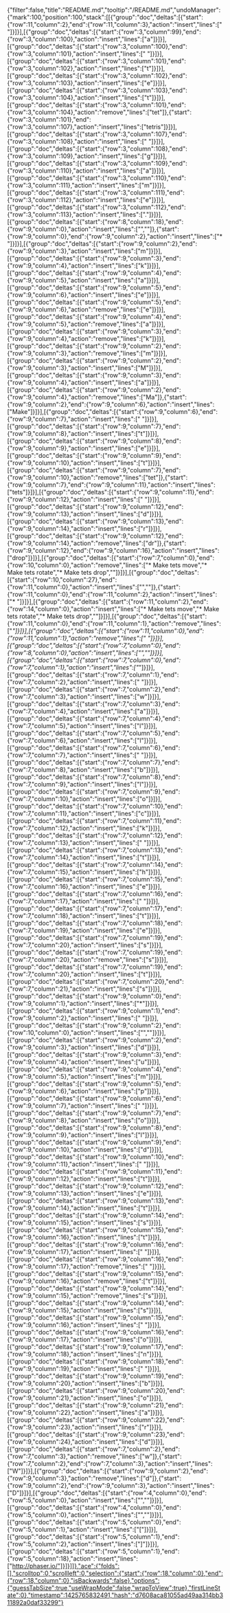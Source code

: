 {"filter":false,"title":"README.md","tooltip":"/README.md","undoManager":{"mark":100,"position":100,"stack":[[{"group":"doc","deltas":[{"start":{"row":11,"column":2},"end":{"row":11,"column":3},"action":"insert","lines":[" "]}]}],[{"group":"doc","deltas":[{"start":{"row":3,"column":99},"end":{"row":3,"column":100},"action":"insert","lines":["a"]}]}],[{"group":"doc","deltas":[{"start":{"row":3,"column":100},"end":{"row":3,"column":101},"action":"insert","lines":[" "]}]}],[{"group":"doc","deltas":[{"start":{"row":3,"column":101},"end":{"row":3,"column":102},"action":"insert","lines":["t"]}]}],[{"group":"doc","deltas":[{"start":{"row":3,"column":102},"end":{"row":3,"column":103},"action":"insert","lines":["e"]}]}],[{"group":"doc","deltas":[{"start":{"row":3,"column":103},"end":{"row":3,"column":104},"action":"insert","lines":["t"]}]}],[{"group":"doc","deltas":[{"start":{"row":3,"column":101},"end":{"row":3,"column":104},"action":"remove","lines":["tet"]},{"start":{"row":3,"column":101},"end":{"row":3,"column":107},"action":"insert","lines":["tetris"]}]}],[{"group":"doc","deltas":[{"start":{"row":3,"column":107},"end":{"row":3,"column":108},"action":"insert","lines":[" "]}]}],[{"group":"doc","deltas":[{"start":{"row":3,"column":108},"end":{"row":3,"column":109},"action":"insert","lines":["g"]}]}],[{"group":"doc","deltas":[{"start":{"row":3,"column":109},"end":{"row":3,"column":110},"action":"insert","lines":["a"]}]}],[{"group":"doc","deltas":[{"start":{"row":3,"column":110},"end":{"row":3,"column":111},"action":"insert","lines":["m"]}]}],[{"group":"doc","deltas":[{"start":{"row":3,"column":111},"end":{"row":3,"column":112},"action":"insert","lines":["e"]}]}],[{"group":"doc","deltas":[{"start":{"row":3,"column":112},"end":{"row":3,"column":113},"action":"insert","lines":["."]}]}],[{"group":"doc","deltas":[{"start":{"row":8,"column":18},"end":{"row":9,"column":0},"action":"insert","lines":["",""]},{"start":{"row":9,"column":0},"end":{"row":9,"column":2},"action":"insert","lines":["* "]}]}],[{"group":"doc","deltas":[{"start":{"row":9,"column":2},"end":{"row":9,"column":3},"action":"insert","lines":["m"]}]}],[{"group":"doc","deltas":[{"start":{"row":9,"column":3},"end":{"row":9,"column":4},"action":"insert","lines":["k"]}]}],[{"group":"doc","deltas":[{"start":{"row":9,"column":4},"end":{"row":9,"column":5},"action":"insert","lines":["a"]}]}],[{"group":"doc","deltas":[{"start":{"row":9,"column":5},"end":{"row":9,"column":6},"action":"insert","lines":["e"]}]}],[{"group":"doc","deltas":[{"start":{"row":9,"column":5},"end":{"row":9,"column":6},"action":"remove","lines":["e"]}]}],[{"group":"doc","deltas":[{"start":{"row":9,"column":4},"end":{"row":9,"column":5},"action":"remove","lines":["a"]}]}],[{"group":"doc","deltas":[{"start":{"row":9,"column":3},"end":{"row":9,"column":4},"action":"remove","lines":["k"]}]}],[{"group":"doc","deltas":[{"start":{"row":9,"column":2},"end":{"row":9,"column":3},"action":"remove","lines":["m"]}]}],[{"group":"doc","deltas":[{"start":{"row":9,"column":2},"end":{"row":9,"column":3},"action":"insert","lines":["M"]}]}],[{"group":"doc","deltas":[{"start":{"row":9,"column":3},"end":{"row":9,"column":4},"action":"insert","lines":["a"]}]}],[{"group":"doc","deltas":[{"start":{"row":9,"column":2},"end":{"row":9,"column":4},"action":"remove","lines":["Ma"]},{"start":{"row":9,"column":2},"end":{"row":9,"column":6},"action":"insert","lines":["Make"]}]}],[{"group":"doc","deltas":[{"start":{"row":9,"column":6},"end":{"row":9,"column":7},"action":"insert","lines":[" "]}]}],[{"group":"doc","deltas":[{"start":{"row":9,"column":7},"end":{"row":9,"column":8},"action":"insert","lines":["t"]}]}],[{"group":"doc","deltas":[{"start":{"row":9,"column":8},"end":{"row":9,"column":9},"action":"insert","lines":["e"]}]}],[{"group":"doc","deltas":[{"start":{"row":9,"column":9},"end":{"row":9,"column":10},"action":"insert","lines":["t"]}]}],[{"group":"doc","deltas":[{"start":{"row":9,"column":7},"end":{"row":9,"column":10},"action":"remove","lines":["tet"]},{"start":{"row":9,"column":7},"end":{"row":9,"column":11},"action":"insert","lines":["tets"]}]}],[{"group":"doc","deltas":[{"start":{"row":9,"column":11},"end":{"row":9,"column":12},"action":"insert","lines":[" "]}]}],[{"group":"doc","deltas":[{"start":{"row":9,"column":12},"end":{"row":9,"column":13},"action":"insert","lines":["d"]}]}],[{"group":"doc","deltas":[{"start":{"row":9,"column":13},"end":{"row":9,"column":14},"action":"insert","lines":["r"]}]}],[{"group":"doc","deltas":[{"start":{"row":9,"column":12},"end":{"row":9,"column":14},"action":"remove","lines":["dr"]},{"start":{"row":9,"column":12},"end":{"row":9,"column":16},"action":"insert","lines":["drop"]}]}],[{"group":"doc","deltas":[{"start":{"row":7,"column":0},"end":{"row":10,"column":0},"action":"remove","lines":["* Make tets move","* Make tets rotate","* Make tets drop",""]}]}],[{"group":"doc","deltas":[{"start":{"row":10,"column":27},"end":{"row":11,"column":0},"action":"insert","lines":["",""]},{"start":{"row":11,"column":0},"end":{"row":11,"column":2},"action":"insert","lines":["* "]}]}],[{"group":"doc","deltas":[{"start":{"row":11,"column":2},"end":{"row":14,"column":0},"action":"insert","lines":["* Make tets move","* Make tets rotate","* Make tets drop",""]}]}],[{"group":"doc","deltas":[{"start":{"row":11,"column":0},"end":{"row":11,"column":1},"action":"remove","lines":["*"]}]}],[{"group":"doc","deltas":[{"start":{"row":11,"column":0},"end":{"row":11,"column":1},"action":"remove","lines":[" "]}]}],[{"group":"doc","deltas":[{"start":{"row":7,"column":0},"end":{"row":8,"column":0},"action":"insert","lines":["",""]}]}],[{"group":"doc","deltas":[{"start":{"row":7,"column":0},"end":{"row":7,"column":1},"action":"insert","lines":["*"]}]}],[{"group":"doc","deltas":[{"start":{"row":7,"column":1},"end":{"row":7,"column":2},"action":"insert","lines":[" "]}]}],[{"group":"doc","deltas":[{"start":{"row":7,"column":2},"end":{"row":7,"column":3},"action":"insert","lines":["w"]}]}],[{"group":"doc","deltas":[{"start":{"row":7,"column":3},"end":{"row":7,"column":4},"action":"insert","lines":["a"]}]}],[{"group":"doc","deltas":[{"start":{"row":7,"column":4},"end":{"row":7,"column":5},"action":"insert","lines":["l"]}]}],[{"group":"doc","deltas":[{"start":{"row":7,"column":5},"end":{"row":7,"column":6},"action":"insert","lines":["l"]}]}],[{"group":"doc","deltas":[{"start":{"row":7,"column":6},"end":{"row":7,"column":7},"action":"insert","lines":[" "]}]}],[{"group":"doc","deltas":[{"start":{"row":7,"column":7},"end":{"row":7,"column":8},"action":"insert","lines":["b"]}]}],[{"group":"doc","deltas":[{"start":{"row":7,"column":8},"end":{"row":7,"column":9},"action":"insert","lines":["l"]}]}],[{"group":"doc","deltas":[{"start":{"row":7,"column":9},"end":{"row":7,"column":10},"action":"insert","lines":["o"]}]}],[{"group":"doc","deltas":[{"start":{"row":7,"column":10},"end":{"row":7,"column":11},"action":"insert","lines":["c"]}]}],[{"group":"doc","deltas":[{"start":{"row":7,"column":11},"end":{"row":7,"column":12},"action":"insert","lines":["k"]}]}],[{"group":"doc","deltas":[{"start":{"row":7,"column":12},"end":{"row":7,"column":13},"action":"insert","lines":[" "]}]}],[{"group":"doc","deltas":[{"start":{"row":7,"column":13},"end":{"row":7,"column":14},"action":"insert","lines":["t"]}]}],[{"group":"doc","deltas":[{"start":{"row":7,"column":14},"end":{"row":7,"column":15},"action":"insert","lines":["h"]}]}],[{"group":"doc","deltas":[{"start":{"row":7,"column":15},"end":{"row":7,"column":16},"action":"insert","lines":["e"]}]}],[{"group":"doc","deltas":[{"start":{"row":7,"column":16},"end":{"row":7,"column":17},"action":"insert","lines":[" "]}]}],[{"group":"doc","deltas":[{"start":{"row":7,"column":17},"end":{"row":7,"column":18},"action":"insert","lines":["t"]}]}],[{"group":"doc","deltas":[{"start":{"row":7,"column":18},"end":{"row":7,"column":19},"action":"insert","lines":["e"]}]}],[{"group":"doc","deltas":[{"start":{"row":7,"column":19},"end":{"row":7,"column":20},"action":"insert","lines":["s"]}]}],[{"group":"doc","deltas":[{"start":{"row":7,"column":19},"end":{"row":7,"column":20},"action":"remove","lines":["s"]}]}],[{"group":"doc","deltas":[{"start":{"row":7,"column":19},"end":{"row":7,"column":20},"action":"insert","lines":["t"]}]}],[{"group":"doc","deltas":[{"start":{"row":7,"column":20},"end":{"row":7,"column":21},"action":"insert","lines":["s"]}]}],[{"group":"doc","deltas":[{"start":{"row":9,"column":0},"end":{"row":9,"column":1},"action":"insert","lines":["*"]}]}],[{"group":"doc","deltas":[{"start":{"row":9,"column":1},"end":{"row":9,"column":2},"action":"insert","lines":[" "]}]}],[{"group":"doc","deltas":[{"start":{"row":9,"column":2},"end":{"row":10,"column":0},"action":"insert","lines":["",""]}]}],[{"group":"doc","deltas":[{"start":{"row":9,"column":2},"end":{"row":9,"column":3},"action":"insert","lines":["d"]}]}],[{"group":"doc","deltas":[{"start":{"row":9,"column":3},"end":{"row":9,"column":4},"action":"insert","lines":["u"]}]}],[{"group":"doc","deltas":[{"start":{"row":9,"column":4},"end":{"row":9,"column":5},"action":"insert","lines":["m"]}]}],[{"group":"doc","deltas":[{"start":{"row":9,"column":5},"end":{"row":9,"column":6},"action":"insert","lines":["p"]}]}],[{"group":"doc","deltas":[{"start":{"row":9,"column":6},"end":{"row":9,"column":7},"action":"insert","lines":[" "]}]}],[{"group":"doc","deltas":[{"start":{"row":9,"column":7},"end":{"row":9,"column":8},"action":"insert","lines":["o"]}]}],[{"group":"doc","deltas":[{"start":{"row":9,"column":8},"end":{"row":9,"column":9},"action":"insert","lines":["l"]}]}],[{"group":"doc","deltas":[{"start":{"row":9,"column":9},"end":{"row":9,"column":10},"action":"insert","lines":["d"]}]}],[{"group":"doc","deltas":[{"start":{"row":9,"column":10},"end":{"row":9,"column":11},"action":"insert","lines":[" "]}]}],[{"group":"doc","deltas":[{"start":{"row":9,"column":11},"end":{"row":9,"column":12},"action":"insert","lines":["t"]}]}],[{"group":"doc","deltas":[{"start":{"row":9,"column":12},"end":{"row":9,"column":13},"action":"insert","lines":["e"]}]}],[{"group":"doc","deltas":[{"start":{"row":9,"column":13},"end":{"row":9,"column":14},"action":"insert","lines":["t"]}]}],[{"group":"doc","deltas":[{"start":{"row":9,"column":14},"end":{"row":9,"column":15},"action":"insert","lines":["s"]}]}],[{"group":"doc","deltas":[{"start":{"row":9,"column":15},"end":{"row":9,"column":16},"action":"insert","lines":["t"]}]}],[{"group":"doc","deltas":[{"start":{"row":9,"column":16},"end":{"row":9,"column":17},"action":"insert","lines":[" "]}]}],[{"group":"doc","deltas":[{"start":{"row":9,"column":16},"end":{"row":9,"column":17},"action":"remove","lines":[" "]}]}],[{"group":"doc","deltas":[{"start":{"row":9,"column":15},"end":{"row":9,"column":16},"action":"remove","lines":["t"]}]}],[{"group":"doc","deltas":[{"start":{"row":9,"column":14},"end":{"row":9,"column":15},"action":"remove","lines":["s"]}]}],[{"group":"doc","deltas":[{"start":{"row":9,"column":14},"end":{"row":9,"column":15},"action":"insert","lines":["s"]}]}],[{"group":"doc","deltas":[{"start":{"row":9,"column":15},"end":{"row":9,"column":16},"action":"insert","lines":[" "]}]}],[{"group":"doc","deltas":[{"start":{"row":9,"column":16},"end":{"row":9,"column":17},"action":"insert","lines":["o"]}]}],[{"group":"doc","deltas":[{"start":{"row":9,"column":17},"end":{"row":9,"column":18},"action":"insert","lines":["n"]}]}],[{"group":"doc","deltas":[{"start":{"row":9,"column":18},"end":{"row":9,"column":19},"action":"insert","lines":[" "]}]}],[{"group":"doc","deltas":[{"start":{"row":9,"column":19},"end":{"row":9,"column":20},"action":"insert","lines":["b"]}]}],[{"group":"doc","deltas":[{"start":{"row":9,"column":20},"end":{"row":9,"column":21},"action":"insert","lines":["o"]}]}],[{"group":"doc","deltas":[{"start":{"row":9,"column":21},"end":{"row":9,"column":22},"action":"insert","lines":["a"]}]}],[{"group":"doc","deltas":[{"start":{"row":9,"column":22},"end":{"row":9,"column":23},"action":"insert","lines":["r"]}]}],[{"group":"doc","deltas":[{"start":{"row":9,"column":23},"end":{"row":9,"column":24},"action":"insert","lines":["d"]}]}],[{"group":"doc","deltas":[{"start":{"row":7,"column":2},"end":{"row":7,"column":3},"action":"remove","lines":["w"]},{"start":{"row":7,"column":2},"end":{"row":7,"column":3},"action":"insert","lines":["W"]}]}],[{"group":"doc","deltas":[{"start":{"row":9,"column":2},"end":{"row":9,"column":3},"action":"remove","lines":["d"]},{"start":{"row":9,"column":2},"end":{"row":9,"column":3},"action":"insert","lines":["D"]}]}],[{"group":"doc","deltas":[{"start":{"row":4,"column":0},"end":{"row":5,"column":0},"action":"insert","lines":["",""]}]}],[{"group":"doc","deltas":[{"start":{"row":4,"column":0},"end":{"row":5,"column":0},"action":"insert","lines":["",""]}]}],[{"group":"doc","deltas":[{"start":{"row":5,"column":0},"end":{"row":5,"column":1},"action":"insert","lines":["["]}]}],[{"group":"doc","deltas":[{"start":{"row":5,"column":1},"end":{"row":5,"column":2},"action":"insert","lines":["]"]}]}],[{"group":"doc","deltas":[{"start":{"row":5,"column":1},"end":{"row":5,"column":18},"action":"insert","lines":["http://phaser.io/"]}]}]]},"ace":{"folds":[],"scrolltop":0,"scrollleft":0,"selection":{"start":{"row":18,"column":0},"end":{"row":18,"column":0},"isBackwards":false},"options":{"guessTabSize":true,"useWrapMode":false,"wrapToView":true},"firstLineState":0},"timestamp":1425765832491,"hash":"d7608aca81055ad49aa314bb311892a0daf33299"}